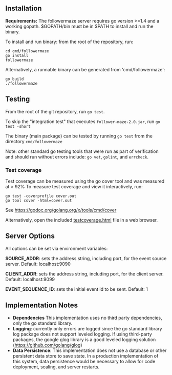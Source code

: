 ## Installation

**Requirements:** The followermaze server requires go version >=1.4 and a
working gopath. $GOPATH/bin must be in $PATH to install and run the binary. 

To install and run binary: from the root of the repository, run:

```
cd cmd/followermaze
go install 
followermaze 
```

Alternatively, a runnable binary can be generated from 'cmd/followermaze':

```
go build
./followermaze
```

## Testing

From the root of the git repository, run `go test`. 

To skip the "integration test" that executes `follower-maze-2.0.jar`, run `go
test -short`

The binary (main package) can be tested by running `go test` from the directory
`cmd/followermaze`

Note: other standard go testing tools that were run as part of verification and should run without
errors include:
`go vet`, `golint`, and `errcheck`.

### Test coverage
Test coverage can be measured using the go cover tool and was measured at > 92%
To measure test coverage and view it interactively, run:

```
go test -coverprofile cover.out 
go tool cover -html=cover.out
```
See https://godoc.org/golang.org/x/tools/cmd/cover

Alternatively, open the included [testcoverage.html](testcoverage.html) file in a web browser.

## Server Options

All options can be set via environment variables:

**SOURCE_ADDR**: sets the address string, including port, for the event
source server. Default: localhost:9090

**CLIENT_ADDR**:  sets the address string, including port, for the client
server. Default: localhost:9099

**EVENT_SEQUENCE_ID**: sets the initial event id to be sent. Default: 1


## Implementation Notes

- **Dependencies** This implementation uses no third party dependencies, only the go standard library. 
- **Logging**: currently only errors are logged since the go standard library
    log package does not support leveled logging. If using third-party
    packages, the google glog library is a good leveled logging solution
    (https://github.com/golang/glog)
- **Data Persistence**: This implementation does not use a database or other
    persistent data store to save state. In a production implementation of this
    system, data persistence would be necessary to allow for code deployment,
    scaling, and server restarts. 

	
